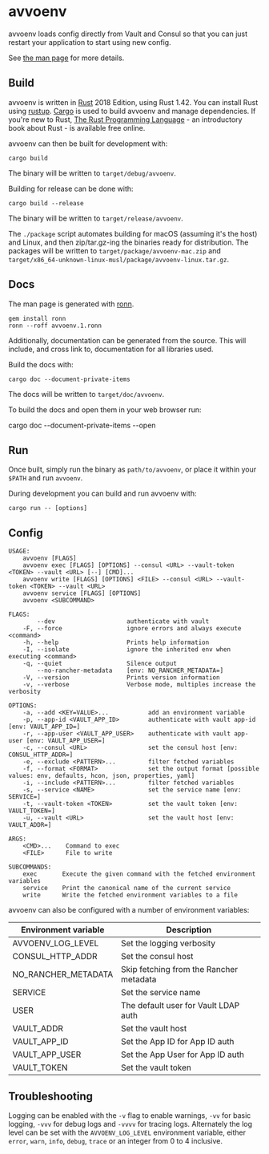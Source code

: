 # avvoenv

avvoenv loads config directly from Vault and Consul so that you can just
restart your application to start using new config.

See [the man page](avvoenv.1.ronn) for more details.

## Build

avvoenv is written in [Rust] 2018 Edition, using Rust 1.42. You can install
Rust using [rustup]. [Cargo] is used to build avvoenv and manage dependencies.
If you're new to Rust, [The Rust Programming Language][book] - an introductory
book about Rust - is available free online.

[Rust]: https://www.rust-lang.org/
[rustup]: https://www.rust-lang.org/en-US/install.html
[Cargo]: https://doc.rust-lang.org/stable/cargo/
[book]: https://doc.rust-lang.org/book/2018-edition/index.html

avvoenv can then be built for development with:

    cargo build

The binary will be written to `target/debug/avvoenv`.

Building for release can be done with:

    cargo build --release

The binary will be written to `target/release/avvoenv`.

The `./package` script automates building for macOS (assuming it's the host)
and Linux, and then zip/tar.gz-ing the binaries ready for distribution. The
packages will be written to `target/package/avvoenv-mac.zip` and
`target/x86_64-unknown-linux-musl/package/avvoenv-linux.tar.gz`.

## Docs

The man page is generated with [ronn].

[ronn]: https://github.com/rtomayko/ronn

    gem install ronn
    ronn --roff avvoenv.1.ronn

Additionally, documentation can be generated from the source. This will include,
and cross link to, documentation for all libraries used.

Build the docs with:

    cargo doc --document-private-items

The docs will be written to `target/doc/avvoenv`.

To build the docs and open them in your web browser run:

cargo doc --document-private-items --open

## Run

Once built, simply run the binary as `path/to/avvoenv`, or place it within
your `$PATH` and run `avvoenv`.

During development you can build and run avvoenv with:

    cargo run -- [options]

## Config

    USAGE:
        avvoenv [FLAGS]
        avvoenv exec [FLAGS] [OPTIONS] --consul <URL> --vault-token <TOKEN> --vault <URL> [--] [CMD]...
        avvoenv write [FLAGS] [OPTIONS] <FILE> --consul <URL> --vault-token <TOKEN> --vault <URL>
        avvoenv service [FLAGS] [OPTIONS]
        avvoenv <SUBCOMMAND>

    FLAGS:
            --dev                    authenticate with vault
        -F, --force                  ignore errors and always execute <command>
        -h, --help                   Prints help information
        -I, --isolate                ignore the inherited env when executing <command>
        -q, --quiet                  Silence output
            --no-rancher-metadata    [env: NO_RANCHER_METADATA=]
        -V, --version                Prints version information
        -v, --verbose                Verbose mode, multiples increase the verbosity

    OPTIONS:
        -a, --add <KEY=VALUE>...           add an environment variable
        -p, --app-id <VAULT_APP_ID>        authenticate with vault app-id [env: VAULT_APP_ID=]
        -r, --app-user <VAULT_APP_USER>    authenticate with vault app-user [env: VAULT_APP_USER=]
        -c, --consul <URL>                 set the consul host [env: CONSUL_HTTP_ADDR=]
        -e, --exclude <PATTERN>...         filter fetched variables
        -f, --format <FORMAT>              set the output format [possible values: env, defaults, hcon, json, properties, yaml]
        -i, --include <PATTERN>...         filter fetched variables
        -s, --service <NAME>               set the service name [env: SERVICE=]
        -t, --vault-token <TOKEN>          set the vault token [env: VAULT_TOKEN=]
        -u, --vault <URL>                  set the vault host [env: VAULT_ADDR=]

    ARGS:
        <CMD>...    Command to exec
        <FILE>      File to write

    SUBCOMMANDS:
        exec       Execute the given command with the fetched environment variables
        service    Print the canonical name of the current service
        write      Write the fetched environment variables to a file

avvoenv can also be configured with a number of environment variables:

| Environment variable | Description
|----------------------|---
| AVVOENV_LOG_LEVEL    | Set the logging verbosity
| CONSUL_HTTP_ADDR     | Set the consul host
| NO_RANCHER_METADATA  | Skip fetching from the Rancher metadata
| SERVICE              | Set the service name
| USER                 | The default user for Vault LDAP auth
| VAULT_ADDR           | Set the vault host
| VAULT_APP_ID         | Set the App ID for App ID auth
| VAULT_APP_USER       | Set the App User for App ID auth
| VAULT_TOKEN          | Set the vault token

## Troubleshooting

Logging can be enabled with the `-v` flag to enable warnings, `-vv` for basic
logging, `-vvv` for debug logs and `-vvvv` for tracing logs. Alternately the
log level can be set with the `AVVOENV_LOG_LEVEL` environment variable, either
`error`, `warn`, `info`, `debug`, `trace` or an integer from 0 to 4 inclusive.
